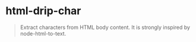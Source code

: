 # html-drip-char

> Extract characters from HTML body content. It is strongly inspired by node-html-to-text.
